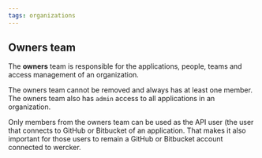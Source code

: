 ```yaml
---
tags: organizations
---
```


## Owners team

The **owners** team is responsible for the applications, people, teams and access management of an organization.

The owners team cannot be removed and always has at least one member. The owners team also has `admin` access to all applications in an organization.

Only members from the owners team can be used as the API user (the user that connects to GitHub or Bitbucket of an application.
That makes it also important for those users to remain a GitHub or Bitbucket account connected to wercker.
